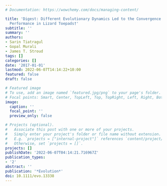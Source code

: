 ```yaml
---
# Documentation: https://wowchemy.com/docs/managing-content/

title: 'Digest: Different Evolutionary Dynamics Led to the Convergence of Clinging
  Performance in Lizard Toepads†'
subtitle: ''
summary: ''
authors:
- Sarin Tiatragul
- Gopal Murali
- James T. Stroud
tags: []
categories: []
date: '2017-01-01'
lastmod: 2022-06-07T14:14:22+10:00
featured: false
draft: false

# Featured image
# To use, add an image named `featured.jpg/png` to your page's folder.
# Focal points: Smart, Center, TopLeft, Top, TopRight, Left, Right, BottomLeft, Bottom, BottomRight.
image:
  caption: ''
  focal_point: ''
  preview_only: false

# Projects (optional).
#   Associate this post with one or more of your projects.
#   Simply enter your project's folder or file name without extension.
#   E.g. `projects = ["internal-project"]` references `content/project/deep-learning/index.md`.
#   Otherwise, set `projects = []`.
projects: []
publishDate: '2022-06-07T04:14:21.716967Z'
publication_types:
- '2'
abstract: ''
publication: '*Evolution*'
doi: 10.1111/evo.13338
---
```

